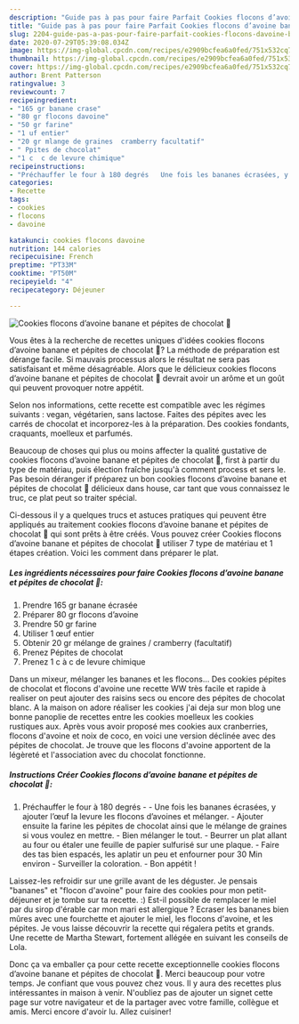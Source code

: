 ```yaml
---
description: "Guide pas à pas pour faire Parfait Cookies flocons d’avoine banane et pépites de chocolat 🍫"
title: "Guide pas à pas pour faire Parfait Cookies flocons d’avoine banane et pépites de chocolat 🍫"
slug: 2204-guide-pas-a-pas-pour-faire-parfait-cookies-flocons-davoine-banane-et-pepites-de-chocolat
date: 2020-07-29T05:39:08.034Z
image: https://img-global.cpcdn.com/recipes/e2909bcfea6a0fed/751x532cq70/cookies-flocons-davoine-banane-et-pepites-de-chocolat-🍫-photo-principale-de-la-recette.jpg
thumbnail: https://img-global.cpcdn.com/recipes/e2909bcfea6a0fed/751x532cq70/cookies-flocons-davoine-banane-et-pepites-de-chocolat-🍫-photo-principale-de-la-recette.jpg
cover: https://img-global.cpcdn.com/recipes/e2909bcfea6a0fed/751x532cq70/cookies-flocons-davoine-banane-et-pepites-de-chocolat-🍫-photo-principale-de-la-recette.jpg
author: Brent Patterson
ratingvalue: 3
reviewcount: 7
recipeingredient:
- "165 gr banane crase"
- "80 gr flocons davoine"
- "50 gr farine"
- "1 uf entier"
- "20 gr mlange de graines  cramberry facultatif"
- " Ppites de chocolat"
- "1 c  c de levure chimique"
recipeinstructions:
- "Préchauffer le four à 180 degrés   Une fois les bananes écrasées, y ajouter l’œuf la levure les flocons d’avoines et mélanger.  Ajouter ensuite la farine les pépites de chocolat ainsi que le mélange de graines si vous voulez en mettre. Bien mélanger le tout. Beurrer un plat allant au four ou étaler une feuille de papier sulfurisé sur une plaque. Faire des tas bien espacés, les aplatir un peu et enfourner pour 30 Min environ  Surveiller la coloration. Bon appétit !"
categories:
- Recette
tags:
- cookies
- flocons
- davoine

katakunci: cookies flocons davoine 
nutrition: 144 calories
recipecuisine: French
preptime: "PT33M"
cooktime: "PT50M"
recipeyield: "4"
recipecategory: Déjeuner

---
```



![Cookies flocons d’avoine banane et pépites de chocolat 🍫](https://img-global.cpcdn.com/recipes/e2909bcfea6a0fed/751x532cq70/cookies-flocons-davoine-banane-et-pepites-de-chocolat-🍫-photo-principale-de-la-recette.jpg)

Vous êtes à la recherche de recettes uniques d'idées cookies flocons d’avoine banane et pépites de chocolat 🍫? La méthode de préparation est dérange facile. Si mauvais processus alors le résultat ne sera pas satisfaisant et même désagréable. Alors que le délicieux cookies flocons d’avoine banane et pépites de chocolat 🍫 devrait avoir un arôme et un goût qui peuvent provoquer notre appétit.

Selon nos informations, cette recette est compatible avec les régimes suivants : vegan, végétarien, sans lactose. Faites des pépites avec les carrés de chocolat et incorporez-les à la préparation. Des cookies fondants, craquants, moelleux et parfumés.

Beaucoup de choses qui plus ou moins affecter la qualité gustative de cookies flocons d’avoine banane et pépites de chocolat 🍫, first à partir du type de matériau, puis élection fraîche jusqu'à comment process et sers le. Pas besoin déranger if préparez un bon cookies flocons d’avoine banane et pépites de chocolat 🍫 délicieux dans house, car tant que vous connaissez le truc, ce plat peut so traiter spécial.


Ci-dessous il y a quelques trucs et astuces pratiques qui peuvent être appliqués au traitement cookies flocons d’avoine banane et pépites de chocolat 🍫 qui sont prêts à être créés. Vous pouvez créer Cookies flocons d’avoine banane et pépites de chocolat 🍫 utiliser 7 type de matériau et 1 étapes création. Voici les comment dans préparer le plat.

<!--inarticleads1-->

##### Les ingrédients nécessaires pour faire Cookies flocons d’avoine banane et pépites de chocolat 🍫:

1. Prendre 165 gr banane écrasée
1. Préparer 80 gr flocons d’avoine
1. Prendre 50 gr farine
1. Utiliser 1 œuf entier
1. Obtenir 20 gr mélange de graines / cramberry (facultatif)
1. Prenez  Pépites de chocolat
1. Prenez 1 c à c de levure chimique


Dans un mixeur, mélanger les bananes et les flocons… Des cookies pépites de chocolat et flocons d&#39;avoine une recette WW très facile et rapide à realiser on peut ajouter des raisins secs ou encore des pépites de chocolat blanc. A la maison on adore réaliser les cookies j&#39;ai deja sur mon blog une bonne panoplie de recettes entre les cookies moelleux les cookies rustiques aux. Après vous avoir proposé mes cookies aux cranberries, flocons d&#39;avoine et noix de coco, en voici une version déclinée avec des pépites de chocolat. Je trouve que les flocons d&#39;avoine apportent de la légèreté et l&#39;association avec du chocolat fonctionne. 

<!--inarticleads2-->

##### Instructions Créer Cookies flocons d’avoine banane et pépites de chocolat 🍫:

1. Préchauffer le four à 180 degrés  -  - Une fois les bananes écrasées, y ajouter l’œuf la levure les flocons d’avoines et mélanger.  - Ajouter ensuite la farine les pépites de chocolat ainsi que le mélange de graines si vous voulez en mettre. - Bien mélanger le tout. - Beurrer un plat allant au four ou étaler une feuille de papier sulfurisé sur une plaque. - Faire des tas bien espacés, les aplatir un peu et enfourner pour 30 Min environ  - Surveiller la coloration. - Bon appétit !


Laissez-les refroidir sur une grille avant de les déguster. Je pensais &#34;bananes&#34; et &#34;flocon d&#39;avoine&#34; pour faire des cookies pour mon petit-déjeuner et je tombe sur ta recette. :) Est-il possible de remplacer le miel par du sirop d&#39;érable car mon mari est allergique ? Ecraser les bananes bien mûres avec une fourchette et ajouter le miel, les flocons d&#39;avoine, et les pépites. Je vous laisse découvrir la recette qui régalera petits et grands. Une recette de Martha Stewart, fortement allégée en suivant les conseils de Lola. 


Donc ça va emballer ça pour cette recette exceptionnelle cookies flocons d’avoine banane et pépites de chocolat 🍫. Merci beaucoup pour votre temps. Je confiant que vous pouvez chez vous. Il y aura des recettes plus  intéressantes in maison à venir. N'oubliez pas de ajouter un signet cette page sur votre navigateur et de la partager avec votre famille, collègue et amis. Merci encore d'avoir lu. Allez cuisiner!
